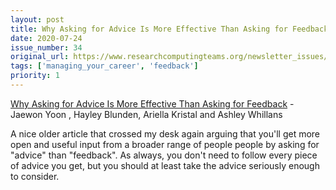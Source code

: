 ```yaml
---
layout: post
title: Why Asking for Advice Is More Effective Than Asking for Feedback - Jaewon Yoon , Hayley Blunden, Ariella Kristal and Ashley Whillans
date: 2020-07-24
issue_number: 34
original_url: https://www.researchcomputingteams.org/newsletter_issues/0034
tags: ['managing_your_career', 'feedback']
priority: 1
---
```


<!-- markdownlint-disable MD033 -->
<!-- markdownlint-disable MD041 -->
<!-- markdownlint-disable MD049 -->

[Why Asking for Advice Is More Effective Than Asking for Feedback](https://hbr.org/2019/09/why-asking-for-advice-is-more-effective-than-asking-for-feedback) - Jaewon Yoon , Hayley Blunden, Ariella Kristal and Ashley Whillans

A nice older article that crossed my desk again arguing that you'll get more open and useful input from a broader range of people people by asking for "advice" than "feedback". As always, you don't need to follow every piece of advice you get, but you should at least take the advice seriously enough to consider.


